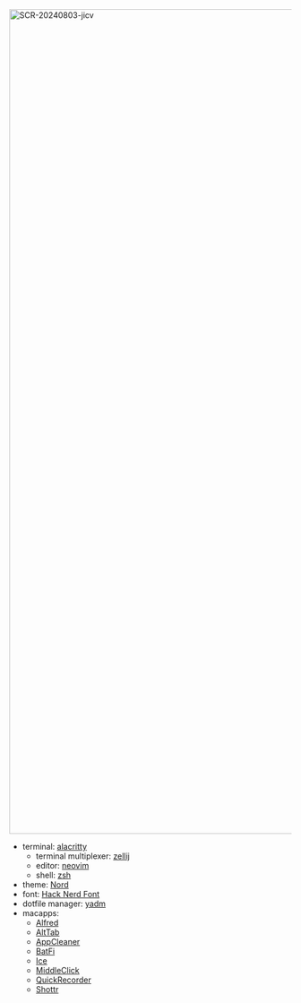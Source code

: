 <img width="1472" alt="SCR-20240803-jicv" src="https://github.com/user-attachments/assets/e49a8c87-2fac-47b4-b13d-b3bd01a5c6a6">

- terminal: [alacritty](https://alacritty.org/)
  - terminal multiplexer: [zellij](https://zellij.dev/)
  - editor: [neovim](https://github.com/neovim/neovim)
  - shell: [zsh](https://www.zsh.org/)
- theme: [Nord](https://github.com/gbprod/nord.nvim)
- font: [Hack Nerd Font](https://www.nerdfonts.com/)
- dotfile manager: [yadm](https://yadm.io/docs/overview)
- macapps:
  - [Alfred](https://www.alfredapp.com/)
  - [AltTab](https://alt-tab-macos.netlify.app/)
  - [AppCleaner](https://freemacsoft.net/appcleaner/)
  - [BatFi](https://github.com/rurza/BatFi)
  - [Ice](https://github.com/jordanbaird/Ice)
  - [MiddleClick](https://github.com/artginzburg/MiddleClick-Sonoma)
  - [QuickRecorder](https://github.com/lihaoyun6/QuickRecorder)
  - [Shottr](https://shottr.cc/)
